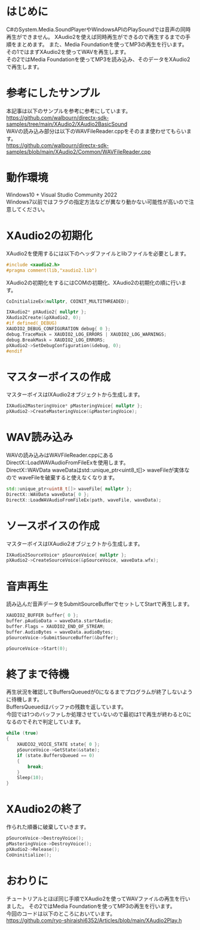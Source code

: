 <!-- XAudio2とMediaFoundationを使ったWAV/MP3再生その1 -->

# はじめに
C#のSystem.Media.SoundPlayerやWindowsAPIのPlaySoundでは音声の同時再生ができません。
XAudio2を使えば同時再生ができるので再生するまでの手順をまとめます。
また、Media Foundationを使ってMP3の再生を行います。  
その1ではまずXAudio2を使ってWAVを再生します。  
その2ではMedia Foundationを使ってMP3を読み込み、そのデータをXAudio2で再生します。

# 参考にしたサンプル
本記事は以下のサンプルを参考に参考にしています。  
https://github.com/walbourn/directx-sdk-samples/tree/main/XAudio2/XAudio2BasicSound  
WAVの読み込み部分は以下のWAVFileReader.cppをそのまま使わせてもらいます。  
https://github.com/walbourn/directx-sdk-samples/blob/main/XAudio2/Common/WAVFileReader.cpp

# 動作環境
Windows10 + Visual Studio Community 2022  
Windows7以前ではフラグの指定方法などが異なり動かない可能性が高いので注意してください。

# XAudio2の初期化
XAudio2を使用するには以下のヘッダファイルとlibファイルを必要とします。
```cpp
#include <xaudio2.h>
#pragma comment(lib,"xaudio2.lib")
```

XAudio2の初期化をするにはCOMの初期化、XAudio2の初期化の順に行います。
```cpp
CoInitializeEx(nullptr, COINIT_MULTITHREADED);

IXAudio2* pXAudio2{ nullptr };
XAudio2Create(&pXAudio2, 0);
#if defined(_DEBUG)
XAUDIO2_DEBUG_CONFIGURATION debug{ 0 };
debug.TraceMask = XAUDIO2_LOG_ERRORS | XAUDIO2_LOG_WARNINGS;
debug.BreakMask = XAUDIO2_LOG_ERRORS;
pXAudio2->SetDebugConfiguration(&debug, 0);
#endif
```

# マスターボイスの作成
マスターボイスはIXAudio2オブジェクトから生成します。
```cpp
IXAudio2MasteringVoice* pMasteringVoice{ nullptr };
pXAudio2->CreateMasteringVoice(&pMasteringVoice);
```

# WAV読み込み
WAVの読み込みはWAVFileReader.cppにあるDirectX::LoadWAVAudioFromFileExを使用します。  
DirectX::WAVData waveDataはstd::unique_ptr<uint8_t[]> waveFileが実体なので
waveFileを破棄すると使えなくなります。
```cpp
std::unique_ptr<uint8_t[]> waveFile{ nullptr };
DirectX::WAVData waveData{ 0 };
DirectX::LoadWAVAudioFromFileEx(path, waveFile, waveData);
```

# ソースボイスの作成
マスターボイスはIXAudio2オブジェクトから生成します。
```cpp
IXAudio2SourceVoice* pSourceVoice{ nullptr };
pXAudio2->CreateSourceVoice(&pSourceVoice, waveData.wfx);
```

# 音声再生
読み込んだ音声データをSubmitSourceBufferでセットしてStartで再生します。
```cpp
XAUDIO2_BUFFER buffer{ 0 };
buffer.pAudioData = waveData.startAudio;
buffer.Flags = XAUDIO2_END_OF_STREAM;
buffer.AudioBytes = waveData.audioBytes;
pSourceVoice->SubmitSourceBuffer(&buffer);

pSourceVoice->Start(0);
```

# 終了まで待機
再生状況を確認してBuffersQueuedが0になるまでプログラムが終了しないように待機します。  
BuffersQueuedはバッファの残数を返しています。  
今回では1つのバッファしか処理させていないので最初は1で再生が終わると0になるのでそれで判定しています。
```cpp
while (true)
{
    XAUDIO2_VOICE_STATE state{ 0 };
    pSourceVoice->GetState(&state);
    if (state.BuffersQueued == 0)
    {
        break;
    }
    Sleep(10);
}
```

# XAudio2の終了
作られた順番に破棄していきます。
```cpp
pSourceVoice->DestroyVoice();
pMasteringVoice->DestroyVoice();
pXAudio2->Release();
CoUninitialize();
```

# おわりに
チュートリアルとほぼ同じ手順でXAudio2を使ってWAVファイルの再生を行いました。
その2ではMedia Foundationを使ってMP3の再生を行います。  
今回のコードは以下のところにおいています。  
https://github.com/ryo-shiraishi6352/Articles/blob/main/XAudio2Play.h
